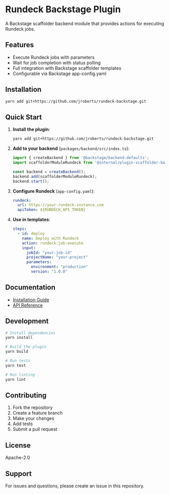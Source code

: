 # Rundeck Backstage Plugin

A Backstage scaffolder backend module that provides actions for executing Rundeck jobs.

## Features

- Execute Rundeck jobs with parameters
- Wait for job completion with status polling
- Full integration with Backstage scaffolder templates
- Configurable via Backstage app-config.yaml

## Installation

```bash
yarn add git+https://github.com/jroberts/rundeck-backstage.git
```

## Quick Start

1. **Install the plugin**:
   ```bash
   yarn add git+https://github.com/jroberts/rundeck-backstage.git
   ```

2. **Add to your backend** (`packages/backend/src/index.ts`):
   ```typescript
   import { createBackend } from '@backstage/backend-defaults';
   import scaffolderModuleRundeck from '@internal/plugin-scaffolder-backend-module-rundeck';

   const backend = createBackend();
   backend.add(scaffolderModuleRundeck);
   backend.start();
   ```

3. **Configure Rundeck** (`app-config.yaml`):
   ```yaml
   rundeck:
     url: https://your-rundeck-instance.com
     apiToken: ${RUNDECK_API_TOKEN}
   ```

4. **Use in templates**:
   ```yaml
   steps:
     - id: deploy
       name: Deploy with Rundeck
       action: rundeck:job:execute
       input:
         jobId: "your-job-id"
         projectName: "your-project"
         parameters:
           environment: "production"
           version: "1.0.0"
   ```

## Documentation

- [Installation Guide](./packages/scaffolder-backend-module-rundeck/DISTRIBUTION.md)
- [API Reference](./packages/scaffolder-backend-module-rundeck/README.md)

## Development

```bash
# Install dependencies
yarn install

# Build the plugin
yarn build

# Run tests
yarn test

# Run linting
yarn lint
```

## Contributing

1. Fork the repository
2. Create a feature branch
3. Make your changes
4. Add tests
5. Submit a pull request

## License

Apache-2.0

## Support

For issues and questions, please create an issue in this repository.
